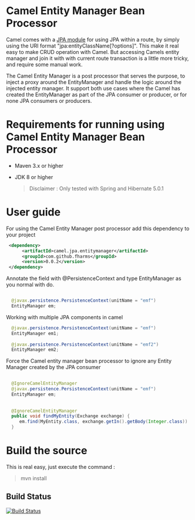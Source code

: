 # Camel Entity Manager Bean Processor

Camel comes with a [JPA module](http://camel.apache.org/jpa.html) for using JPA within a route, 
by simply using the URI format "jpa:entityClassName[?options]". This make it real easy to make CRUD operation with Camel. 
But accessing Camels entity manager and join it with with current route transaction is a little more tricky, and require 
some manual work.

The Camel Entity Manager is a post processor that serves the purpose, to inject a proxy around the EntityManager 
and handle the logic around the injected entity manager. It support both use cases where the Camel has created 
the EntityManager as part of the JPA consumer or producer, or for none JPA consumers or producers.

# Requirements for running using Camel Entity Manager Bean Processor 

* Maven 3.x or higher
* JDK 8 or higher

    >Disclaimer : Only tested with Spring and Hibernate 5.0.1 


# User guide

For using the Camel Entity Manager post processor add this dependency to your project
```xml
 <dependency>
      <artifactId>camel.jpa.entitymanager</artifactId>
      <groupId>com.github.fharms</groupId>
      <version>0.0.2</version>
 </dependency>
```

Annotate the field with @PersistenceContext and type EntityManager as you normal with do.

```java

  @javax.persistence.PersistenceContext(unitName = "emf")
  EntityManager em;
```

Working with multiple JPA components in camel
```java
  @javax.persistence.PersistenceContext(unitName = "emf")
  EntityManager em1;
  
  @javax.persistence.PersistenceContext(unitName = "emf2")
  EntityManager em2;
```

Force the Camel entity manager bean processor to ignore any Entity Manager created by the JPA consumer
```java
  
  @IgnoreCamelEntityManager
  @javax.persistence.PersistenceContext(unitName = "emf")
  EntityManager em;
  
  
  @IgnoreCamelEntityManager
  public void findMyEntity(Exchange exchange) {
     em.find(MyEntity.class, exchange.getIn().getBody(Integer.class))
  }
```
 
# Build the source
 
This is real easy, just execute the command : 

> mvn install 

Build Status
---------------

[![Build Status](https://travis-ci.org/fharms/camel-jpa-entitymanager.svg?branch=master)](https://travis-ci.org/fharms/camel-jpa-entitymanager)
